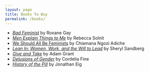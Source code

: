 ```yaml
---
layout: page
title: Books To Buy
permalink: /books/
---
```

*  [*Bad Feminist*](http://www.amazon.com/Bad-Feminist-Essays-Roxane-Gay/dp/0062282719/ref=sr_1_1?s=books&ie=UTF8&qid=1422217783&sr=1-1&keywords=bad+feminist) by Roxane Gay
*  [*Men Explain Things to Me*](http://www.amazon.com/Men-Explain-Things-Rebecca-Solnit/dp/1608463869) by Rebecca Solnit
* [We Should All Be Feminists](http://www.amazon.com/We-Should-All-Be-Feminists/dp/110191176X/ref=sr_1_1?s=books&ie=UTF8&qid=1422217832&sr=1-1&keywords=we+should+all+be+feminists) by Chiamana Ngozi Adiche
* [*Lean In: Women, Work, and the Will to Lead*](http://www.amazon.com/Lean-In-Women-Work-Will/dp/0385349947) by Sheryl Sandberg
*  [*Give and Take*](http://www.amazon.com/Give-Take-Helping-Others-Success/dp/0143124986) by Adam Grant
* [*Delusions of Gender*](http://www.amazon.com/Delusions-Gender-Society-Neurosexism-Difference/dp/0393340244) by Cordelia Fine
* [*History of the Pill*](http://www.amazon.com/Birth-Pill-Crusaders-Reinvented-Revolution/dp/0393073726/ref=sr_1_1?ie=UTF8&qid=1421530782&sr=8-1&keywords=history+of+the+pill) by Jonathan Eig
